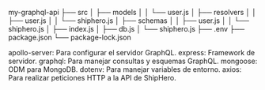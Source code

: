 my-graphql-api
├── src
│   ├── models
│   │   └── user.js
│   ├── resolvers
│   │   ├── user.js
│   │   └── shiphero.js
│   ├── schemas
│   │   ├── user.js
│   │   └── shiphero.js
│   ├── index.js
│   ├── db.js
│   └── shiphero.js
├── .env
├── package.json
└── package-lock.json


apollo-server: Para configurar el servidor GraphQL.
express: Framework de servidor.
graphql: Para manejar consultas y esquemas GraphQL.
mongoose: ODM para MongoDB.
dotenv: Para manejar variables de entorno.
axios: Para realizar peticiones HTTP a la API de ShipHero.